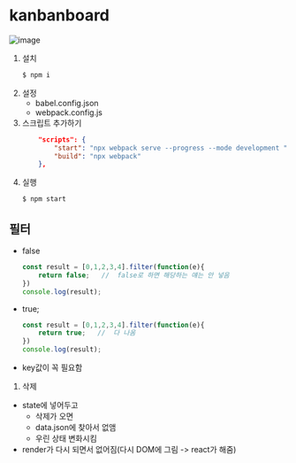 # kanbanboard
![image](https://user-images.githubusercontent.com/61460836/158583972-8d75be31-8a38-45e2-9ec0-190663631c76.png)


1. 설치 
    ```bash
    $ npm i
    ```
2. 설정 
    + babel.config.json
    + webpack.config.js
3. 스크립트 추가하기
    ```json
        "scripts": {
            "start": "npx webpack serve --progress --mode development ",
            "build": "npx webpack"
        },
    ```
4. 실행
    ```bash
    $ npm start
    ```


## 필터
+ false
    ```js
    const result = [0,1,2,3,4].filter(function(e){
        return false;   //  false로 하면 해당하는 얘는 안 넣음
    })
    console.log(result);
    ```
+ true;
    ```js
    const result = [0,1,2,3,4].filter(function(e){
        return true;   //  다 나옴
    })
    console.log(result);
    ```
+ key값이 꼭 필요함




1. 삭제
+ state에 넣어두고
    + 삭제가 오면
    + data.json에 찾아서 없앰
    + 우린 상태 변화시킴 
+ render가 다시 되면서 없어짐(다시 DOM에 그림 -> react가 해줌)
